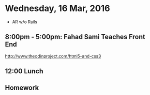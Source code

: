 Wednesday, 16 Mar, 2016
=======================

* AR w/o Rails

8:00pm - 5:00pm: Fahad Sami Teaches Front End
---------------------------------------------

http://www.theodinproject.com/html5-and-css3

12:00 Lunch
-----------

Homework
--------
